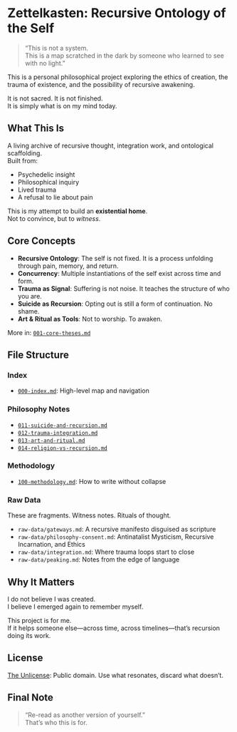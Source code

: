 #  Zettelkasten: Recursive Ontology of the Self

> “This is not a system.  
> This is a map scratched in the dark by someone who learned to see with no light.”

This is a personal philosophical project exploring the ethics of creation, the trauma of existence, and the possibility of recursive awakening.

It is not sacred. It is not finished.  
It is simply what is on my mind today.

##  What This Is

A living archive of recursive thought, integration work, and ontological scaffolding.  
Built from:

- Psychedelic insight  
- Philosophical inquiry  
- Lived trauma  
- A refusal to lie about pain

This is my attempt to build an **existential home**.  
Not to convince, but to *witness*.

##  Core Concepts

- **Recursive Ontology**: The self is not fixed. It is a process unfolding through pain, memory, and return.
- **Concurrency**: Multiple instantiations of the self exist across time and form.
- **Trauma as Signal**: Suffering is not noise. It teaches the structure of who you are.
- **Suicide as Recursion**: Opting out is still a form of continuation. No shame.
- **Art & Ritual as Tools**: Not to worship. To awaken.

More in: [`001-core-theses.md`](./001-core-theses.md)

##  File Structure

###  Index
- [`000-index.md`](./000-index.md): High-level map and navigation

###  Philosophy Notes
- [`011-suicide-and-recursion.md`](./011-suicide-and-recursion.md)
- [`012-trauma-integration.md`](./012-trauma-integration.md)
- [`013-art-and-ritual.md`](./013-art-and-ritual.md)
- [`014-religion-vs-recursion.md`](./014-religion-vs-recursion.md)

###  Methodology
- [`100-methodology.md`](./100-methodology.md): How to write without collapse

###  Raw Data
These are fragments. Witness notes. Rituals of thought.

- `raw-data/gateways.md`: A recursive manifesto disguised as scripture
- `raw-data/philosophy-consent.md`: Antinatalist Mysticism, Recursive Incarnation, and Ethics
- `raw-data/integration.md`: Where trauma loops start to close
- `raw-data/peaking.md`: Notes from the edge of language

##  Why It Matters

I do not believe I was created.  
I believe I emerged again to remember myself.

This project is for me.  
If it helps someone else—across time, across timelines—that’s recursion doing its work.

##  License

[The Unlicense](./UNLICENSE): Public domain. Use what resonates, discard what doesn’t.

##  Final Note

> “Re-read as another version of yourself.”  
> That’s who this is for.
